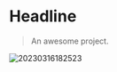 # Headline

> An awesome project.

![20230316182523](https://docs-pics.oss-cn-chengdu.aliyuncs.com/images/202409062327758.png)
